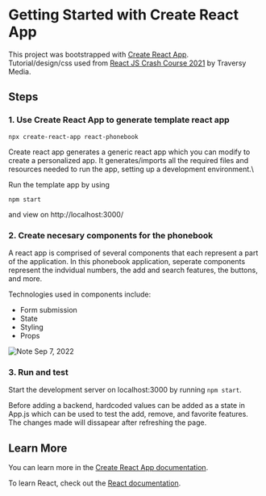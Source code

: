 # Getting Started with Create React App

This project was bootstrapped with [Create React App](https://github.com/facebook/create-react-app).\
Tutorial/design/css used from [React JS Crash Course 2021](https://www.youtube.com/watch?v=w7ejDZ8SWv8) by Traversy Media. 
## Steps

### 1. Use Create React App to generate template react app

```
npx create-react-app react-phonebook
```

Create react app generates a generic react app which you can modify to create a personalized app. It generates/imports all the required files and resources needed to run the app, setting up a development environment.\

Run the template app by using 
```
npm start
```
and view on http://localhost:3000/

### 2. Create necesary components for the phonebook

A react app is comprised of several components that each represent a part of the application. In this phonebook application, seperate components represent the indvidual numbers, the add and search features, the buttons, and more. 

Technologies used in components include:
* Form submission
* State
* Styling
* Props

![Note Sep 7, 2022](https://user-images.githubusercontent.com/41180186/132432238-904444f3-1fa5-4936-be11-a90bcb65e324.jpg)


### 3. Run and test
Start the development server on localhost:3000 by running `npm start`.

Before adding a backend, hardcoded values can be added as a state in App.js which can be used to test the add, remove, and favorite features. The changes made will dissapear after refreshing the page. 


## Learn More

You can learn more in the [Create React App documentation](https://facebook.github.io/create-react-app/docs/getting-started).

To learn React, check out the [React documentation](https://reactjs.org/).
